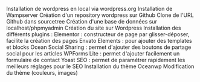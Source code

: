 Installation de wordpress en local via wordpress.org
Installation de Wampserver
Création d'un repository wordpress sur Github
Clone de l'URL Github dans sourcetree
Création d'une base de données sur localhost/phpmyadmin
Création du site sur Wordpress
Installation des différents plugins :
Elementor : constructeur de page par glisser-déposer, facilite la création des pages
Envato Elements : pour ajouter des templates et blocks 
Ocean Social Sharing : permet d'ajouter des boutons de partage social pour les articles
WPForms Lite : permet d'ajouter facilement un formulaire de contact
Yoast SEO : permet de paramétrer rapidement les meilleurs réglages pour le SEO
Installation du thème Oceanwp
Modification du thème (couleurs, images)
